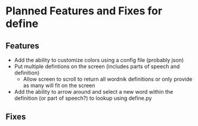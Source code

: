 # Planned Features and Fixes for define

## Features
-  Add the ability to customize colors using a config file (probably json)
-  Put multiple defintions on the screen (includes parts of speech and definition)
   -  Allow screen to scroll to return all wordnik definitions or only provide as many will fit on the screen
-  Add the ability to arrow around and select a new word within the definition (or part of speech?) to lookup using define.py

## Fixes
